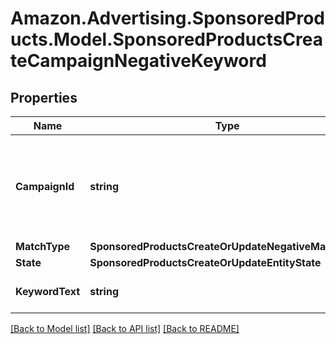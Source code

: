 # Amazon.Advertising.SponsoredProducts.Model.SponsoredProductsCreateCampaignNegativeKeyword

## Properties

Name | Type | Description | Notes
------------ | ------------- | ------------- | -------------
**CampaignId** | **string** | The identifier of the campaign to which the keyword is associated. | 
**MatchType** | **SponsoredProductsCreateOrUpdateNegativeMatchType** |  | 
**State** | **SponsoredProductsCreateOrUpdateEntityState** |  | 
**KeywordText** | **string** | The keyword text. | 

[[Back to Model list]](../README.md#documentation-for-models) [[Back to API list]](../README.md#documentation-for-api-endpoints) [[Back to README]](../README.md)

